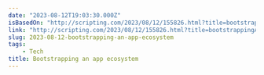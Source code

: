```yaml
---
date: "2023-08-12T19:03:30.000Z"
isBasedOn: "http://scripting.com/2023/08/12/155826.html?title=bootstrappingAnAppEcosystem"
link: "http://scripting.com/2023/08/12/155826.html?title=bootstrappingAnAppEcosystem"
slug: 2023-08-12-bootstrapping-an-app-ecosystem
tags:
    - Tech
title: Bootstrapping an app ecosystem
---
```

